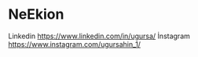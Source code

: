 # NeEkion
Linkedin
   https://www.linkedin.com/in/ugursa/
İnstagram
   https://www.instagram.com/ugursahin_1/

